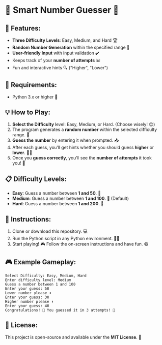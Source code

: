 # 🎯 **Smart Number Guesser** 🎯



## 🌟 **Features**:
- **Three Difficulty Levels**: Easy, Medium, and Hard 🏆
- **Random Number Generation** within the specified range 🎲
- **User-friendly Input** with input validation ✔️
- Keeps track of your **number of attempts** 📊
- Fun and interactive hints 🔍 ("Higher", "Lower")

## 🔧 **Requirements**:
- Python 3.x or higher 🐍

## 💡 **How to Play**:
1. **Select the Difficulty** level: Easy, Medium, or Hard. (Choose wisely! 😉)
2. The program generates a **random number** within the selected difficulty range. 🎲
3. **Guess the number** by entering it when prompted. 📥
4. After each guess, you'll get hints whether you should guess **higher** or **lower**. 🔼🔽
5. Once you **guess correctly**, you'll see the **number of attempts** it took you! 🎉

## 📋 **Difficulty Levels**:
- **Easy**: Guess a number between **1 and 50**. 🎯
- **Medium**: Guess a number between **1 and 100**. 🎯 (Default)
- **Hard**: Guess a number between **1 and 200**. 💪

## 🚀 **Instructions**:
1. Clone or download this repository. 💻
2. Run the Python script in any Python environment. 🏃‍♂️
3. Start playing! 🎮 Follow the on-screen instructions and have fun. 😄

## 🎮 **Example Gameplay**:
    Select Difficulty: Easy, Medium, Hard
    Enter difficulty level: Medium
    Guess a number between 1 and 100
    Enter your guess: 50
    Lower number please ⬇️
    Enter your guess: 30
    Higher number please ⬆️
    Enter your guess: 40
    Congratulations! 🎉 You guessed it in 3 attempts! 👏


## 📄 **License**:
This project is open-source and available under the **MIT License**. 📝
